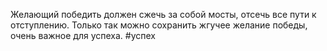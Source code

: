 
Желающий победить должен сжечь за собой мосты, отсечь все пути к отступлению. Только так можно сохранить жгучее желание победы, очень важное для успеха.
#успех


